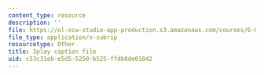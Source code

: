 ```yaml
---
content_type: resource
description: ''
file: https://ol-ocw-studio-app-production.s3.amazonaws.com/courses/6-00sc-introduction-to-computer-science-and-programming-spring-2011/c53c31ebe5d55250b525ffdb8de01842_TIQTYgmavC4.vtt
file_type: application/x-subrip
resourcetype: Other
title: 3play caption file
uid: c53c31eb-e5d5-5250-b525-ffdb8de01842
---
```

